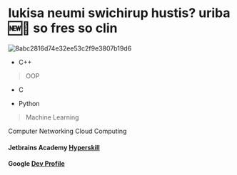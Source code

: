 # lukisa neumi swichirup hustis? uriba 🆕👖 so fres so clin
![8abc2816d74e32ee53c2f9e3807b19d6](https://github.com/ragav1n/ragav1n/assets/122728263/d3513072-69fc-42cd-ab56-cbf0349c8429)

- C++
> OOP

- C

- Python
> Machine Learning

Computer Networking
Cloud Computing

#### Jetbrains Academy  [Hyperskill](https://hyperskill.org/profile/587003401)

#### Google  [Dev Profile](https://g.dev/ragav1)
